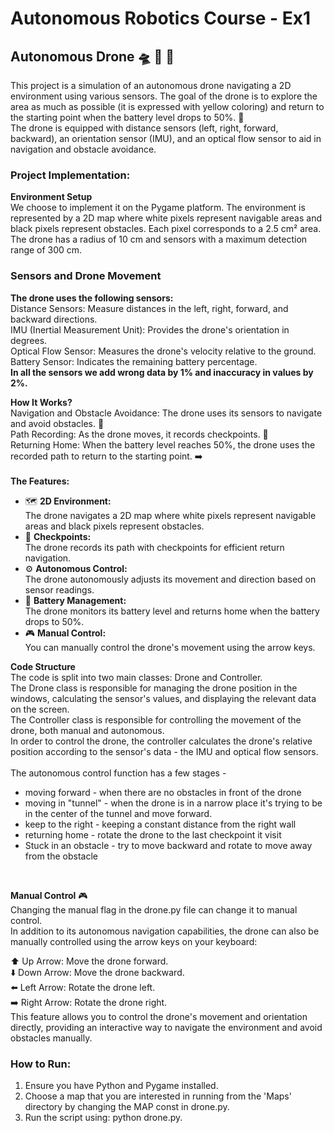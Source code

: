 # Autonomous Robotics Course - Ex1

## Autonomous Drone 🛸 🚁 📍
This project is a simulation of an autonomous drone navigating a 2D environment using various sensors. The goal of the drone is to explore the area as much as possible (it is expressed with yellow coloring) and return to the starting point when the battery level drops to 50%. 🔋 <br /> 
The drone is equipped with distance sensors (left, right, forward, backward), an orientation sensor (IMU), and an optical flow sensor to aid in navigation and obstacle avoidance.

### Project Implementation:
**Environment Setup** <br />
We choose to implement it on the Pygame platform.
The environment is represented by a 2D map where white pixels represent navigable areas and black pixels represent obstacles. Each pixel corresponds to a 2.5 cm² area. The drone has a radius of 10 cm and sensors with a maximum detection range of 300 cm.

### Sensors and Drone Movement<br />
**The drone uses the following sensors:** <br />
Distance Sensors: Measure distances in the left, right, forward, and backward directions.<br />
IMU (Inertial Measurement Unit): Provides the drone's orientation in degrees.<br />
Optical Flow Sensor: Measures the drone's velocity relative to the ground.<br />
Battery Sensor: Indicates the remaining battery percentage.<br />
**In all the sensors we add wrong data by 1% and inaccuracy in values ​​by 2%.**
<br />

**How It Works?** <br />
Navigation and Obstacle Avoidance: The drone uses its sensors to navigate and avoid obstacles. 🚧<br />
Path Recording: As the drone moves, it records checkpoints. 📍<br />
Returning Home: When the battery level reaches 50%, the drone uses the recorded path to return to the starting point. ➡️<br />
<br />
**The Features:** <br />
* 🗺️ __2D Environment:__ <br />
The drone navigates a 2D map where white pixels represent navigable areas and black pixels represent obstacles.<br />
* 📍 __Checkpoints:__ <br /> 
The drone records its path with checkpoints for efficient return navigation.<br />
* ⚙️ __Autonomous Control:__ <br /> 
The drone autonomously adjusts its movement and direction based on sensor readings.<br />
* 🔋 __Battery Management:__ <br /> 
The drone monitors its battery level and returns home when the battery drops to 50%.<br />
* 🎮 __Manual Control:__ <br /> 
You can manually control the drone's movement using the arrow keys.<br />

**Code Structure** <br />
The code is split into two main classes: Drone and Controller.<br />
The Drone class is responsible for managing the drone position in the windows, calculating the sensor's values, and displaying the relevant data on the screen. <br />
The Controller class is responsible for controlling the movement of the drone, both manual and autonomous. <br />
In order to control the drone, the controller calculates the drone's relative position according to the sensor's data - the IMU and optical flow sensors. <br />
<br />
The autonomous control function has a few stages - 
- moving forward - when there are no obstacles in front of the drone
- moving in "tunnel" - when the drone is in a narrow place it's trying to be in the center of the tunnel and move forward.
- keep to the right - keeping a constant distance from the right wall
- returning home - rotate the drone to the last checkpoint it visit
- Stuck in an obstacle - try to move backward and rotate to move away from the obstacle
<br />

**Manual Control** 🎮<br />
Changing the manual flag in the drone.py file can change it to manual control. <br />
In addition to its autonomous navigation capabilities, the drone can also be manually controlled using the arrow keys on your keyboard:<br />

⬆️ Up Arrow: Move the drone forward.<br />
⬇️ Down Arrow: Move the drone backward.<br />
⬅️ Left Arrow: Rotate the drone left.<br />
➡️ Right Arrow: Rotate the drone right.<br />
This feature allows you to control the drone's movement and orientation directly, providing an interactive way to navigate the environment and avoid obstacles manually. <br />

### How to Run: <br />
1. Ensure you have Python and Pygame installed.<br />
2. Choose a map that you are interested in running from the 'Maps' directory by changing the MAP const in drone.py. <br />
3. Run the script using: python drone.py. <br />
